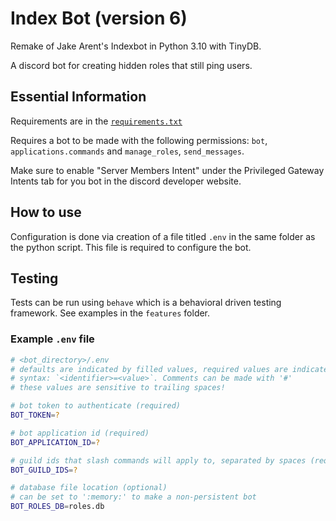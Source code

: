 # Index Bot (version 6)

Remake of Jake Arent's Indexbot in Python 3.10 with TinyDB.

A discord bot for creating hidden roles that still ping users.

## Essential Information

Requirements are in the [`requirements.txt`](requirements.txt)

Requires a bot to be made with the following permissions: `bot`, `applications.commands` and `manage_roles`, `send_messages`.

Make sure to enable "Server Members Intent" under the Privileged Gateway Intents tab for you bot in the discord developer website.

## How to use

Configuration is done via creation of a file titled `.env` in the same folder as the python script. This file is required to configure the bot.

## Testing

Tests can be run using `behave` which is a behavioral driven testing framework. See examples in the `features` folder.

### Example `.env` file

```bash
# <bot_directory>/.env
# defaults are indicated by filled values, required values are indicated by `?`
# syntax: `<identifier>=<value>`. Comments can be made with '#'
# these values are sensitive to trailing spaces!

# bot token to authenticate (required)
BOT_TOKEN=?

# bot application id (required)
BOT_APPLICATION_ID=?

# guild ids that slash commands will apply to, separated by spaces (required)
BOT_GUILD_IDS=?

# database file location (optional)
# can be set to ':memory:' to make a non-persistent bot
BOT_ROLES_DB=roles.db
```
